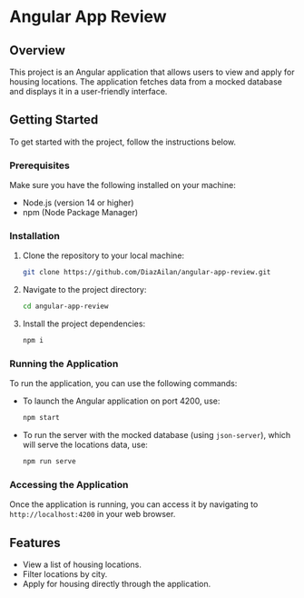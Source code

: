 # Angular App Review

## Overview

This project is an Angular application that allows users to view and apply for housing locations. The application fetches data from a mocked database and displays it in a user-friendly interface.

## Getting Started

To get started with the project, follow the instructions below.

### Prerequisites

Make sure you have the following installed on your machine:

- Node.js (version 14 or higher)
- npm (Node Package Manager)

### Installation

1. Clone the repository to your local machine:

   ```bash
   git clone https://github.com/DiazAilan/angular-app-review.git
   ```

2. Navigate to the project directory:

   ```bash
   cd angular-app-review
   ```

3. Install the project dependencies:

   ```bash
   npm i
   ```

### Running the Application

To run the application, you can use the following commands:

- To launch the Angular application on port 4200, use:

  ```bash
  npm start
  ```

- To run the server with the mocked database (using `json-server`), which will serve the locations data, use:

  ```bash
  npm run serve
  ```

### Accessing the Application

Once the application is running, you can access it by navigating to `http://localhost:4200` in your web browser.

## Features

- View a list of housing locations.
- Filter locations by city.
- Apply for housing directly through the application.

